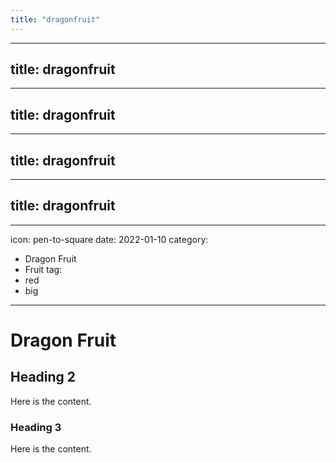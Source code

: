 ```yaml
---
title: "dragonfruit"
---
```

---
title: dragonfruit
---
---
title: dragonfruit
---
---
title: dragonfruit
---
---
title: dragonfruit
---
---
icon: pen-to-square
date: 2022-01-10
category:
  - Dragon Fruit
  - Fruit
tag:
  - red
  - big
---

# Dragon Fruit

## Heading 2

Here is the content.

### Heading 3

Here is the content.
